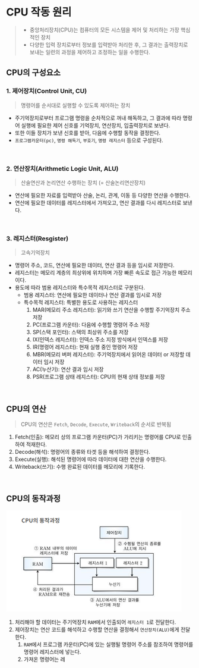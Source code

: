 # CPU 작동 원리
> - 중앙처리장치(CPU)는 컴퓨터의 모든 시스템을 제어 및 처리하는 가장 핵심적인 장치
> - 다양한 입력 장치로부터 정보를 입력받아 처리한 후, 그 결과는 출력장치로 보내는 일련의 과정을 제어하고 조정하는 일을 수행한다.

## CPU의 구성요소

### 1. 제어장치(Control Unit, CU)

> 명령어를 순서대로 실행할 수 있도록 제어하는 장치

- 주기억장치로부터 프로그램 명령을 순차적으로 꺼내 해독하고, 그 결과에 따라 명령어 실행에 필요한 제어 신호를 기억장치, 연산장치, 입출력장치로 보낸다.
- 또한 이들 장치가 보낸 신호를 받아, 다음에 수행할 동작을 결정한다.
- `프로그램카운터(pc)`, `명령 해독기`, `부호기`, `명령 레지스터` 등으로 구성된다.

<br>

### 2. 연산장치(Arithmetic Logic Unit, ALU)

> 산술연산과 논리연산 수행하는 장치 (= 산술논리연산장치)

- 연산에 필요한 자료를 입력받아 산술, 논리, 관계, 이동 등 다양한 연산을 수행한다.
- 연산에 필요한 데이터를 레지스터에서 가져오고, 연산 결과를 다시 레지스터로 보낸다.

<br>

### 3. 레지스터(Resgister)

> 고속기억장치

- 명령어 주소, 코드, 연산에 필요한 데이터, 연산 결과 등을 임시로 저장한다.
- 레지스터는 메모리 계층의 최상위에 위치하며 가장 빠른 속도로 접근 가능한 메모리이다.
- 용도에 따라 범용 레지스터와 특수목적 레지스터로 구분된다.
  - 범용 레지스터: 연산에 필요한 데이터나 연산 결과를 임시로 저장
  - 특수목적 레지스터: 특별한 용도로 사용하는 레지스터
    1. MAR(메모리 주소 레지스터): 읽기와 쓰기 연산을 수행할 주기억장치 주소 저장
    2. PC(프로그램 카운터): 다음에 수행할 명령어 주소 저장
    3. SP(스택 포인터): 스택의 최상위 주소를 저장
    4. IX(인덱스 레지스터): 인덱스 주소 지정 방식에서 인덱스를 저장
    5. IR(명령어 레지스터): 현재 실행 중인 명령어 저장
    6. MBR(메모리 버퍼 레지스터): 주기억장치에서 읽어온 데이터 or 저장할 데이터 임시 저장
    7. AC(누산기): 연산 결과 임시 저장
    8. PSR(프로그램 상태 레지스터): CPU의 현재 상태 정보를 저장

<br>

## CPU의 연산

> CPU의 연산은 `Fetch`, `Decode`, `Execute`, `Writeback`의 순서로 반복됨

1. Fetch(인출): 메모리 상의 프로그램 카운터(PC)가 가리키는 명령어를 CPU로 인출하여 적재한다.
2. Decode(해석): 명령어의 종류와 타겟 등을 해석하여 결정한다.
3. Execute(실행): 해석된 명령어에 따라 데이터에 대한 연산을 수행한다.
4. Writeback(쓰기): 수행 완료된 데이터를 메모리에 기록한다.

<br>

## CPU의 동작과정

![CPU_동작과정](assets\CPU.png)
<br>

1. 처리해야 할 데이터는 주기억장치 `RAM`에서 인출되어 `레지스터 1`로 전달한다.
2. 제어장치는 연산 코드를 해석하고 수행할 연산을 결정해서 `연산장치(ALU)`에게 전달한다.
   1. `RAM`에서 프로그램 카운터(PC)에 있는 실행될 명령어 주소를 참조하여 명령어를 명령어 레지스터에 넣는다.
   2. 가져온 명령어는 레